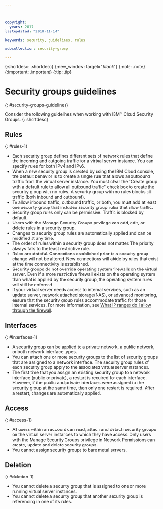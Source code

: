 ```yaml
---



copyright:
  years: 2017
lastupdated: "2019-11-14"

keywords: security, guidelines, rules

subcollection: security-group

---
```


{:shortdesc: .shortdesc}
{:new_window: target="_blank_"}
{:note: .note}
{:important: .important}
{:tip: .tip}

# Security groups guidelines
{: #security-groups-guidelines}

Consider the following guidelines when working with IBM™ Cloud Security Groups.
{: shortdesc}

## Rules
{: #rules-1}

* Each security group defines different sets of network rules that define the incoming and outgoing traffic for a virtual server instance. You can specify rules for both IPv4 and IPv6.
* When a new security group is created by using the IBM Cloud console, the default behavior is to create a single rule that allows all outbound traffic from the virtual server instance. You must clear the "Create group with a default rule to allow all outbound traffic" check box to create the security group with no rules. A security group with no rules blocks all traffic (both inbound and outbound).
* To allow inbound traffic, outbound traffic, or both, you must add at least one security group that includes security group rules that allow traffic.
* Security group rules only can be permissive. Traffic is blocked by default.
* Users with the Manage Security Groups privilege can add, edit, or delete rules in a security group.
* Changes to security group rules are automatically applied and can be modified at any time.
* The order of rules within a security group does not matter. The priority always falls to the least restrictive rule.
* Rules are stateful. Connections established prior to a security group change will not be altered. New connections will abide by rules that exist at the time connectivity is established.
* Security groups do not override operating system firewalls on the virtual server. Even if a more restrictive firewall exists on the operating system than what is applied by the security group, the operating system rules will still be enforced.
* If your virtual server needs access to internal services, such as an update server, network attached storage(NAS), or advanced monitoring, ensure that the security group rules accommodate traffic for those internal services. For more information, see [What IP ranges do I allow through the firewall](/docs/hardware-firewall-dedicated?topic=hardware-firewall-dedicated-ibm-cloud-ip-ranges).

## Interfaces
{: #interfaces-1}

* A security group can be applied to a private network, a public network, or both network interface types.
* You can attach one or more security groups to the list of security groups that are assigned to a network interface. The security group rules of each security group apply to the associated virtual server instances.
* The first time that you assign an existing security group to a network interface (public or private), a restart is required for each interface.  However, if the public and private interfaces were assigned to the security group at the same time, then only one restart is required.  After a restart, changes are automatically applied.

## Access
{: #access-1}

* All users within an account can read, attach and detach security groups on the virtual server instances to which they have access. Only users with the Manage Security Groups privilege in Network Permissions can create, update and delete security groups.
* You cannot assign security groups to bare metal servers.

## Deletion
{: #deletion-1}

* You cannot delete a security group that is assigned to one or more running virtual server instances.
* You cannot delete a security group that another security group is referencing in one of its rules.
